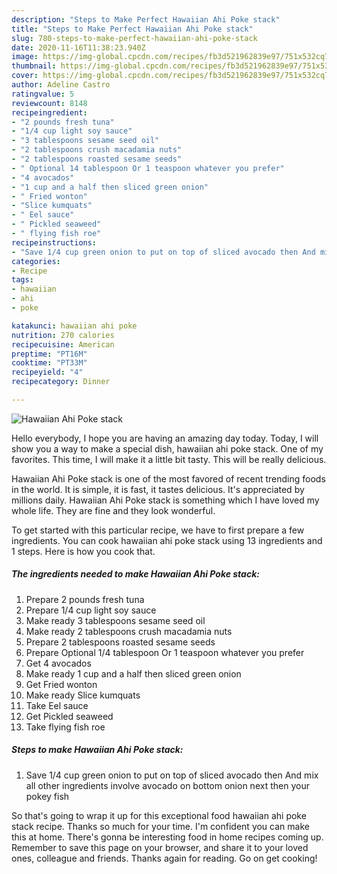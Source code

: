 ```yaml
---
description: "Steps to Make Perfect Hawaiian Ahi Poke stack"
title: "Steps to Make Perfect Hawaiian Ahi Poke stack"
slug: 780-steps-to-make-perfect-hawaiian-ahi-poke-stack
date: 2020-11-16T11:38:23.940Z
image: https://img-global.cpcdn.com/recipes/fb3d521962839e97/751x532cq70/hawaiian-ahi-poke-stack-recipe-main-photo.jpg
thumbnail: https://img-global.cpcdn.com/recipes/fb3d521962839e97/751x532cq70/hawaiian-ahi-poke-stack-recipe-main-photo.jpg
cover: https://img-global.cpcdn.com/recipes/fb3d521962839e97/751x532cq70/hawaiian-ahi-poke-stack-recipe-main-photo.jpg
author: Adeline Castro
ratingvalue: 5
reviewcount: 8148
recipeingredient:
- "2 pounds fresh tuna"
- "1/4 cup light soy sauce"
- "3 tablespoons sesame seed oil"
- "2 tablespoons crush macadamia nuts"
- "2 tablespoons roasted sesame seeds"
- " Optional 14 tablespoon Or 1 teaspoon whatever you prefer"
- "4 avocados"
- "1 cup and a half then sliced green onion"
- " Fried wonton"
- "Slice kumquats"
- " Eel sauce"
- " Pickled seaweed"
- " flying fish roe"
recipeinstructions:
- "Save 1/4 cup green onion to put on top of sliced avocado then And mix all other ingredients involve avocado on bottom onion next then your pokey fish"
categories:
- Recipe
tags:
- hawaiian
- ahi
- poke

katakunci: hawaiian ahi poke 
nutrition: 270 calories
recipecuisine: American
preptime: "PT16M"
cooktime: "PT33M"
recipeyield: "4"
recipecategory: Dinner

---
```



![Hawaiian Ahi Poke stack](https://img-global.cpcdn.com/recipes/fb3d521962839e97/751x532cq70/hawaiian-ahi-poke-stack-recipe-main-photo.jpg)

Hello everybody, I hope you are having an amazing day today. Today, I will show you a way to make a special dish, hawaiian ahi poke stack. One of my favorites. This time, I will make it a little bit tasty. This will be really delicious.



Hawaiian Ahi Poke stack is one of the most favored of recent trending foods in the world. It is simple, it is fast, it tastes delicious. It's appreciated by millions daily. Hawaiian Ahi Poke stack is something which I have loved my whole life. They are fine and they look wonderful.


To get started with this particular recipe, we have to first prepare a few ingredients. You can cook hawaiian ahi poke stack using 13 ingredients and 1 steps. Here is how you cook that.

<!--inarticleads1-->

##### The ingredients needed to make Hawaiian Ahi Poke stack:

1. Prepare 2 pounds fresh tuna
1. Prepare 1/4 cup light soy sauce
1. Make ready 3 tablespoons sesame seed oil
1. Make ready 2 tablespoons crush macadamia nuts
1. Prepare 2 tablespoons roasted sesame seeds
1. Prepare  Optional 1/4 tablespoon Or 1 teaspoon whatever you prefer
1. Get 4 avocados
1. Make ready 1 cup and a half then sliced green onion
1. Get  Fried wonton
1. Make ready Slice kumquats
1. Take  Eel sauce
1. Get  Pickled seaweed
1. Take  flying fish roe




<!--inarticleads2-->

##### Steps to make Hawaiian Ahi Poke stack:

1. Save 1/4 cup green onion to put on top of sliced avocado then And mix all other ingredients involve avocado on bottom onion next then your pokey fish




So that's going to wrap it up for this exceptional food hawaiian ahi poke stack recipe. Thanks so much for your time. I'm confident you can make this at home. There's gonna be interesting food in home recipes coming up. Remember to save this page on your browser, and share it to your loved ones, colleague and friends. Thanks again for reading. Go on get cooking!
